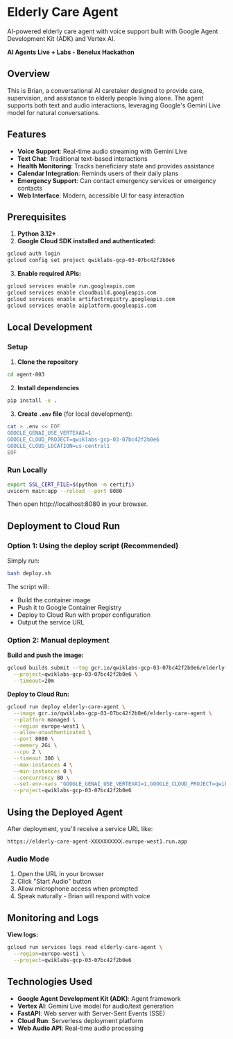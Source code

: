# Elderly Care Agent

AI-powered elderly care agent with voice support built with Google Agent Development Kit (ADK) and Vertex AI.

**AI Agents Live + Labs - Benelux Hackathon**

## Overview

This is Brian, a conversational AI caretaker designed to provide care, supervision, and assistance to elderly people living alone. The agent supports both text and audio interactions, leveraging Google's Gemini Live model for natural conversations.

## Features

- **Voice Support**: Real-time audio streaming with Gemini Live
- **Text Chat**: Traditional text-based interactions
- **Health Monitoring**: Tracks beneficiary state and provides assistance
- **Calendar Integration**: Reminds users of their daily plans
- **Emergency Support**: Can contact emergency services or emergency contacts
- **Web Interface**: Modern, accessible UI for easy interaction

## Prerequisites

1. **Python 3.12+**
2. **Google Cloud SDK installed and authenticated:**
```bash
gcloud auth login
gcloud config set project qwiklabs-gcp-03-07bc42f2b0e6
```

3. **Enable required APIs:**
```bash
gcloud services enable run.googleapis.com
gcloud services enable cloudbuild.googleapis.com
gcloud services enable artifactregistry.googleapis.com
gcloud services enable aiplatform.googleapis.com
```

## Local Development

### Setup

1. **Clone the repository**
```bash
cd agent-003
```

2. **Install dependencies**
```bash
pip install -e .
```

3. **Create `.env` file** (for local development):
```bash
cat > .env << EOF
GOOGLE_GENAI_USE_VERTEXAI=1
GOOGLE_CLOUD_PROJECT=qwiklabs-gcp-03-07bc42f2b0e6
GOOGLE_CLOUD_LOCATION=us-central1
EOF
```

### Run Locally

```bash
export SSL_CERT_FILE=$(python -m certifi)
uvicorn main:app --reload --port 8080
```

Then open http://localhost:8080 in your browser.

## Deployment to Cloud Run

### Option 1: Using the deploy script (Recommended)

Simply run:
```bash
bash deploy.sh
```

The script will:
- Build the container image
- Push it to Google Container Registry
- Deploy to Cloud Run with proper configuration
- Output the service URL

### Option 2: Manual deployment

**Build and push the image:**
```bash
gcloud builds submit --tag gcr.io/qwiklabs-gcp-03-07bc42f2b0e6/elderly-care-agent \
  --project=qwiklabs-gcp-03-07bc42f2b0e6 \
  --timeout=20m
```

**Deploy to Cloud Run:**
```bash
gcloud run deploy elderly-care-agent \
  --image gcr.io/qwiklabs-gcp-03-07bc42f2b0e6/elderly-care-agent \
  --platform managed \
  --region europe-west1 \
  --allow-unauthenticated \
  --port 8080 \
  --memory 2Gi \
  --cpu 2 \
  --timeout 300 \
  --max-instances 4 \
  --min-instances 0 \
  --concurrency 80 \
  --set-env-vars "GOOGLE_GENAI_USE_VERTEXAI=1,GOOGLE_CLOUD_PROJECT=qwiklabs-gcp-03-07bc42f2b0e6,GOOGLE_CLOUD_LOCATION=us-central1" \
  --project=qwiklabs-gcp-03-07bc42f2b0e6
```

## Using the Deployed Agent

After deployment, you'll receive a service URL like:
```
https://elderly-care-agent-XXXXXXXXXX.europe-west1.run.app
```

### Audio Mode
1. Open the URL in your browser
2. Click "Start Audio" button
3. Allow microphone access when prompted
4. Speak naturally - Brian will respond with voice


## Monitoring and Logs

**View logs:**
```bash
gcloud run services logs read elderly-care-agent \
  --region=europe-west1 \
  --project=qwiklabs-gcp-03-07bc42f2b0e6
```

## Technologies Used

- **Google Agent Development Kit (ADK)**: Agent framework
- **Vertex AI**: Gemini Live model for audio/text generation
- **FastAPI**: Web server with Server-Sent Events (SSE)
- **Cloud Run**: Serverless deployment platform
- **Web Audio API**: Real-time audio processing

